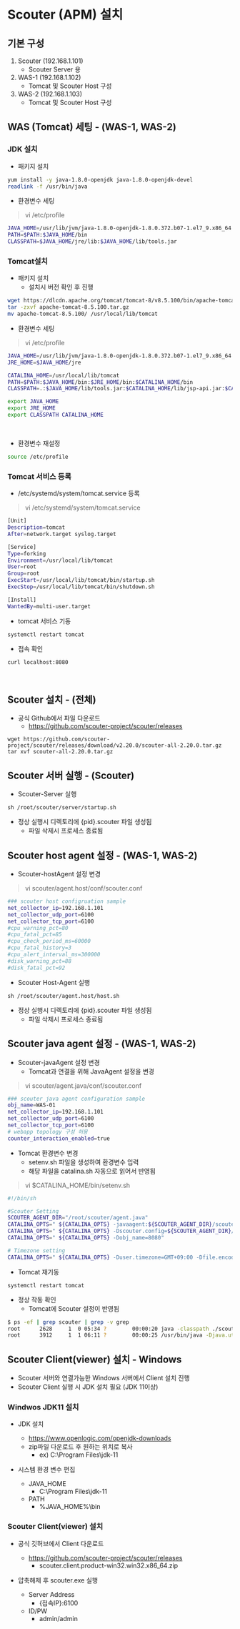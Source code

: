 # Scouter (APM) 설치 

## 기본 구성 
1. Scouter (192.168.1.101) 
    - Scouter Server 용
2. WAS-1 (192.168.1.102) 
    - Tomcat 및 Scouter Host 구성 
3. WAS-2 (192.168.1.103) 
    - Tomcat 및 Scouter Host 구성 


## WAS (Tomcat) 세팅 - (WAS-1, WAS-2)
### JDK 설치
* 패키지 설치
```bash
yum install -y java-1.8.0-openjdk java-1.8.0-openjdk-devel
readlink -f /usr/bin/java
```

* 환경변수 세팅
>vi /etc/profile
```bash
JAVA_HOME=/usr/lib/jvm/java-1.8.0-openjdk-1.8.0.372.b07-1.el7_9.x86_64
PATH=$PATH:$JAVA_HOME/bin
CLASSPATH=$JAVA_HOME/jre/lib:$JAVA_HOME/lib/tools.jar
```

### Tomcat설치

* 패키지 설치
    - 설치시 버전 확인 후 진행 
```bash
wget https://dlcdn.apache.org/tomcat/tomcat-8/v8.5.100/bin/apache-tomcat-8.5.100.tar.gz
tar -zxvf apache-tomcat-8.5.100.tar.gz 
mv apache-tomcat-8.5.100/ /usr/local/lib/tomcat
```

* 환경변수 세팅
>vi /etc/profile
```bash
JAVA_HOME=/usr/lib/jvm/java-1.8.0-openjdk-1.8.0.372.b07-1.el7_9.x86_64
JRE_HOME=$JAVA_HOME/jre

CATALINA_HOME=/usr/local/lib/tomcat
PATH=$PATH:$JAVA_HOME/bin:$JRE_HOME/bin:$CATALINA_HOME/bin
CLASSPATH=.:$JAVA_HOME/lib/tools.jar:$CATALINA_HOME/lib/jsp-api.jar:$CATALINA_HOME/lib/servlet-api.jar

export JAVA_HOME
export JRE_HOME
export CLASSPATH CATALINA_HOME
```
<br>

* 환경변수 재설정
```bash
source /etc/profile
```

### Tomcat 서비스 등록 
* /etc/systemd/system/tomcat.service 등록
>vi /etc/systemd/system/tomcat.service
```bash
[Unit]
Description=tomcat
After=network.target syslog.target

[Service]
Type=forking
Environment=/usr/local/lib/tomcat
User=root
Group=root
ExecStart=/usr/local/lib/tomcat/bin/startup.sh
ExecStop=/usr/local/lib/tomcat/bin/shutdown.sh

[Install]
WantedBy=multi-user.target
```
- tomcat 서비스 기동 
```
systemctl restart tomcat 
```

- 접속 확인 
```
curl localhost:8080
```

<br>



## Scouter 설치 - (전체)

- 공식 Github에서 파일 다운로드 
    - https://github.com/scouter-project/scouter/releases

```
wget https://github.com/scouter-project/scouter/releases/download/v2.20.0/scouter-all-2.20.0.tar.gz
tar xvf scouter-all-2.20.0.tar.gz
```


## Scouter 서버 실행 - (Scouter)

- Scouter-Server 실행 
```
sh /root/scouter/server/startup.sh
```
- 정상 실행시 디렉토리에 {pid}.scouter 파일 생성됨
    - 파일 삭제시 프로세스 종료됨 

## Scouter host agent 설정 - (WAS-1, WAS-2)
- Scouter-hostAgent 설정 변경 
> vi scouter/agent.host/conf/scouter.conf  
```sh
### scouter host configruation sample
net_collector_ip=192.168.1.101
net_collector_udp_port=6100
net_collector_tcp_port=6100
#cpu_warning_pct=80
#cpu_fatal_pct=85
#cpu_check_period_ms=60000
#cpu_fatal_history=3
#cpu_alert_interval_ms=300000
#disk_warning_pct=88
#disk_fatal_pct=92
```

- Scouter Host-Agent 실행 
```
sh /root/scouter/agent.host/host.sh
```
- 정상 실행시 디렉토리에 {pid}.scouter 파일 생성됨
    - 파일 삭제시 프로세스 종료됨 


## Scouter java agent 설정 - (WAS-1, WAS-2)

- Scouter-javaAgent 설정 변경 
    - Tomcat과 연결을 위해 JavaAgent 설정을 변경 

> vi scouter/agent.java/conf/scouter.conf  
```sh
### scouter java agent configuration sample
obj_name=WAS-01
net_collector_ip=192.168.1.101
net_collector_udp_port=6100
net_collector_tcp_port=6100
# webapp topology 구성 허용 
counter_interaction_enabled=true
```

- Tomcat 환경변수 변경 
    - setenv.sh 파일을 생성하여 환경변수 입력 
    - 해당 파일을 catalina.sh 자동으로 읽어서 반영됨

> vi $CATALINA_HOME/bin/setenv.sh
```sh
#!/bin/sh

#Scouter Setting 
SCOUTER_AGENT_DIR="/root/scouter/agent.java"
CATALINA_OPTS=" ${CATALINA_OPTS} -javaagent:${SCOUTER_AGENT_DIR}/scouter.agent.jar"
CATALINA_OPTS=" ${CATALINA_OPTS} -Dscouter.config=${SCOUTER_AGENT_DIR}/conf/scouter.conf"
CATALINA_OPTS=" ${CATALINA_OPTS} -Dobj_name=8080"

# Timezone setting
CATALINA_OPTS=" ${CATALINA_OPTS} -Duser.timezone=GMT+09:00 -Dfile.encoding=UTF8"
```

- Tomcat 재기동 
```
systemctl restart tomcat 
```

- 정상 작동 확인 
    - Tomcat에 Scouter 설정이 반영됨
```sh
$ ps -ef | grep scouter | grep -v grep
root      2628     1  0 05:34 ?        00:00:20 java -classpath ./scouter.host.jar scouter.boot.Boot ./lib
root      3912     1  1 06:11 ?        00:00:25 /usr/bin/java -Djava.util.logging.config.file=/usr/local/lib/tomcat/conf/logging.properties -Djava.util.logging.manager=org.apache.juli.ClassLoaderLogManager -Djdk.tls.ephemeralDHKeySize=2048 -Djava.protocol.handler.pkgs=org.apache.catalina.webresources -Dorg.apache.catalina.security.SecurityListener.UMASK=0027 -javaagent:/root/scouter/agent.java/scouter.agent.jar -Dscouter.config=/root/scouter/agent.java/conf/scouter.conf -Dobj_name=8080 -Dignore.endorsed.dirs= -classpath /usr/local/lib/tomcat/bin/bootstrap.jar:/usr/local/lib/tomcat/bin/tomcat-juli.jar -Dcatalina.base=/usr/local/lib/tomcat -Dcatalina.home=/usr/local/lib/tomcat -Djava.io.tmpdir=/usr/local/lib/tomcat/temp org.apache.catalina.startup.Bootstrap start
```


## Scouter Client(viewer) 설치 - Windows
- Scouter 서버와 연결가능한 Windows 서버에서 Client 설치 진행
- Scouter Client 실행 시 JDK 설치 필요 (JDK 11이상)

### Windwos JDK11 설치   
- JDK 설치   
    - https://www.openlogic.com/openjdk-downloads
    - zip파일 다운로드 후 원하는 위치로 복사
        - ex) C:\Program Files\jdk-11

- 시스템 환경 변수 편집
    - JAVA_HOME
        - C:\Program Files\jdk-11
    - PATH 
        - %JAVA_HOME%\bin


### Scouter Client(viewer) 설치 
- 공식 깃허브에서 Client 다운로드
    - https://github.com/scouter-project/scouter/releases
	    - scouter.client.product-win32.win32.x86_64.zip

- 압축해제 후 scouter.exe 실행 
    - Server Address 
        - {접속IP}:6100
    - ID/PW 
        - admin/admin